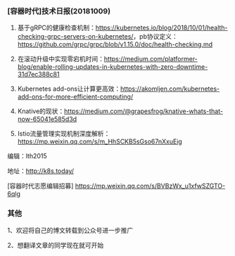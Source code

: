 ### [容器时代]技术日报(20181009)

1. 基于gRPC的健康检查机制：<https://kubernetes.io/blog/2018/10/01/health-checking-grpc-servers-on-kubernetes/>，pb协议定义：<https://github.com/grpc/grpc/blob/v1.15.0/doc/health-checking.md>

2. 在滚动升级中实现零宕机时间：<https://medium.com/platformer-blog/enable-rolling-updates-in-kubernetes-with-zero-downtime-31d7ec388c81>

3. Kubernetes add-ons让计算更高效：<https://akomljen.com/kubernetes-add-ons-for-more-efficient-computing/>

4. Knative的现状：<https://medium.com/@grapesfrog/knative-whats-that-now-65041e585d3d>

5. Istio流量管理实现机制深度解析：<https://mp.weixin.qq.com/s/m_HhSCKB5sGso67nXxuEig>

编辑：lth2015

地址：http://k8s.today/

[容器时代志愿编辑招募] https://mp.weixin.qq.com/s/BVBzWx_u1xfwSZGTO-6qlg

### 其他 

1、欢迎将自己的博文转载到公众号进一步推广

2、想翻译文章的同学现在就可开始
